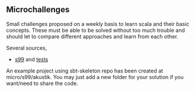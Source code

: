 ## Microchallenges

Small challenges proposed on a weekly basis to learn scala and their basic concepts. These must be able to be solved without too much trouble and should let to compare different approaches and learn from each other.

 Several sources,

* [s99](http://aperiodic.net/phil/scala/s-99) and [tests](https://github.com/jsuereth/scala-99-puzzles/blob/master/src/test/scala/suereth/TestNinetyNine.scala)

An example project using sbt-skeleton repo has been created at micro/s99/akustik. You may just add a new folder for your solution if you want/need to share the code.